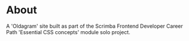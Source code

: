 # About

A 'Oldagram' site built as part of the Scrimba Frontend Developer Career Path 'Essential CSS concepts' module solo project.